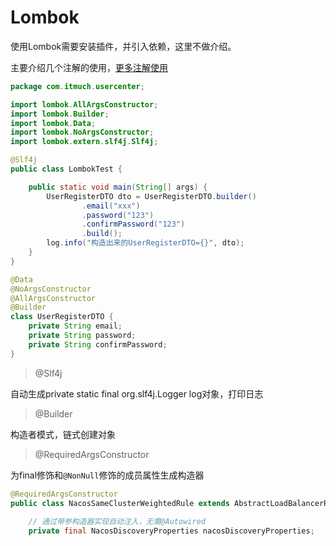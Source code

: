 # Lombok

使用Lombok需要安装插件，并引入依赖，这里不做介绍。

主要介绍几个注解的使用，[更多注解使用](https://projectlombok.org/features/all)

```java
package com.itmuch.usercenter;

import lombok.AllArgsConstructor;
import lombok.Builder;
import lombok.Data;
import lombok.NoArgsConstructor;
import lombok.extern.slf4j.Slf4j;

@Slf4j
public class LombokTest {

    public static void main(String[] args) {
        UserRegisterDTO dto = UserRegisterDTO.builder()
                .email("xxx")
                .password("123")
                .confirmPassword("123")
                .build();
        log.info("构造出来的UserRegisterDTO={}", dto);
    }
}

@Data
@NoArgsConstructor
@AllArgsConstructor
@Builder
class UserRegisterDTO {
    private String email;
    private String password;
    private String confirmPassword;
}
```



> @Slf4j

自动生成private static final org.slf4j.Logger log对象，打印日志

> @Builder

构造者模式，链式创建对象

> @RequiredArgsConstructor

为final修饰和`@NonNull`修饰的成员属性生成构造器

```java
@RequiredArgsConstructor
public class NacosSameClusterWeightedRule extends AbstractLoadBalancerRule {
		
    // 通过带参构造器实现自动注入，无需@Autowired
    private final NacosDiscoveryProperties nacosDiscoveryProperties;
```

